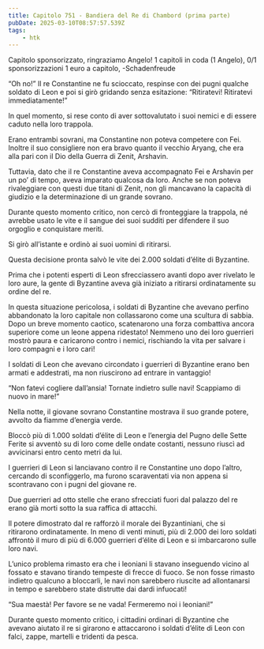```yaml
---
title: Capitolo 751 - Bandiera del Re di Chambord (prima parte)
pubDate: 2025-03-10T08:57:57.539Z
tags:
    - htk
---
```



Capitolo sponsorizzato, ringraziamo Angelo!
1 capitoli in coda (1 Angelo),
0/1 sponsorizzazioni 1 euro a capitolo,
-Schadenfreude


“Oh no!” Il re Constantine ne fu scioccato, respinse con dei pugni qualche soldato di Leon e poi si girò gridando senza esitazione: “Ritiratevi! Ritiratevi immediatamente!”


In quel momento, si rese conto di aver sottovalutato i suoi nemici e di essere caduto nella loro trappola.


Erano entrambi sovrani, ma Constantine non poteva competere con Fei. Inoltre il suo consigliere non era bravo quanto il vecchio Aryang, che era alla pari con il Dio della Guerra di Zenit, Arshavin.


Tuttavia, dato che il re Constantine aveva accompagnato Fei e Arshavin per un po’ di tempo, aveva imparato qualcosa da loro. Anche se non poteva rivaleggiare con questi due titani di Zenit, non gli mancavano la capacità di giudizio e la determinazione di un grande sovrano.


Durante questo momento critico, non cercò di fronteggiare la trappola, né avrebbe usato le vite e il sangue dei suoi sudditi per difendere il suo orgoglio e conquistare meriti.


Si girò all’istante e ordinò ai suoi uomini di ritirarsi.


Questa decisione pronta salvò le vite dei 2.000 soldati d’élite di Byzantine.


Prima che i potenti esperti di Leon sfrecciassero avanti dopo aver rivelato le loro aure, la gente di Byzantine aveva già iniziato a ritirarsi ordinatamente su ordine del re.


In questa situazione pericolosa, i soldati di Byzantine che avevano perfino abbandonato la loro capitale non collassarono come una scultura di sabbia. Dopo un breve momento caotico, scatenarono una forza combattiva ancora superiore come un leone appena ridestato! Nemmeno uno dei loro guerrieri mostrò paura e caricarono contro i nemici, rischiando la vita per salvare i loro compagni e i loro cari!


I soldati di Leon che avevano circondato i guerrieri di Byzantine erano ben armati e addestrati, ma non riuscirono ad entrare in vantaggio!


“Non fatevi cogliere dall’ansia! Tornate indietro sulle navi! Scappiamo di nuovo in mare!”


Nella notte, il giovane sovrano Constantine mostrava il suo grande potere, avvolto da fiamme d’energia verde.


Bloccò più di 1.000 soldati d’élite di Leon e l’energia del Pugno delle Sette Ferite si avventò su di loro come delle ondate costanti, nessuno riuscì ad avvicinarsi entro cento metri da lui.


I guerrieri di Leon si lanciavano contro il re Constantine uno dopo l’altro, cercando di sconfiggerlo, ma furono scaraventati via non appena si scontravano con i pugni del giovane re.


Due guerrieri ad otto stelle che erano sfrecciati fuori dal palazzo del re erano già morti sotto la sua raffica di attacchi.


Il potere dimostrato dal re rafforzò il morale dei Byzantiniani, che si ritirarono ordinatamente. In meno di venti minuti, più di 2.000 dei loro soldati affrontò il muro di più di 6.000 guerrieri d’élite di Leon e si imbarcarono sulle loro navi.


L’unico problema rimasto era che i leoniani li stavano inseguendo vicino al fossato e stavano tirando tempeste di frecce di fuoco. Se non fosse rimasto indietro qualcuno a bloccarli, le navi non sarebbero riuscite ad allontanarsi in tempo e sarebbero state distrutte dai dardi infuocati!


“Sua maestà! Per favore se ne vada! Fermeremo noi i leoniani!”


Durante questo momento critico, i cittadini ordinari di Byzantine che avevano aiutato il re si girarono e attaccarono i soldati d’élite di Leon con falci, zappe, martelli e tridenti da pesca.


